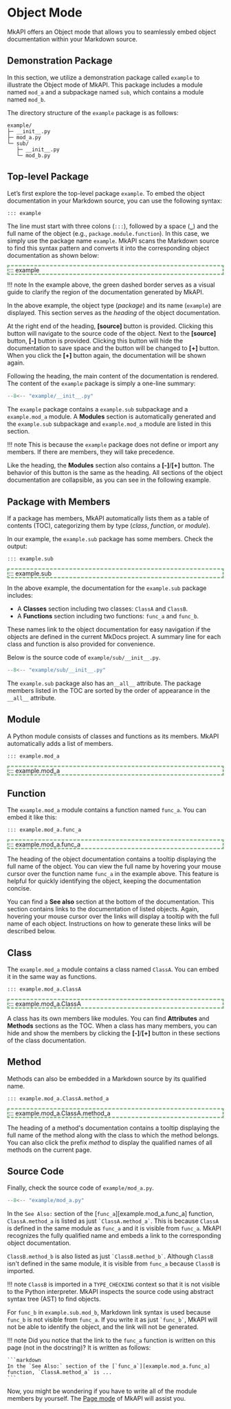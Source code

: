 # Object Mode

MkAPI offers an Object mode that allows you to seamlessly
embed object documentation within your Markdown source.

## Demonstration Package

In this section, we utilize a demonstration package called
`example` to illustrate the Object mode of MkAPI.
This package includes a module named `mod_a` and a subpackage named `sub`,
which contains a module named `mod_b`.

The directory structure of the `example` package is as follows:

```text
example/
├─ __init__.py
├─ mod_a.py
└─ sub/
   ├─ __init__.py
   └─ mod_b.py
```

## Top-level Package

Let’s first explore the top-level package `example`.
To embed the object documentation in your Markdown source,
you can use the following syntax:

```markdown
::: example
```

The line must start with three colons (`:::`), followed by a
space (<code>&blank;</code>) and the full name of the object
(e.g., `package.module.function`).
In this case, we simply use the package name `example`.
MkAPI scans the Markdown source to find this syntax pattern
and converts it into the corresponding object documentation
as shown below:

<div markdown="1" style="border: 3px dashed #22772288;">
::: example
</div>

!!! note
    In the example above, the green dashed border serves as a visual
    guide to clarify the region of the documentation generated by MkAPI.

In the above example,
the object type (*package*) and its name (`example`) are displayed.
This section serves as the *heading* of the object documentation.

At the right end of the heading, **[source]** button is provided.
Clicking this button will navigate to the source code of the object.
Next to the **[source]** button, **[-]** button is provided.
Clicking this button will hide the documentation to save space and
the button will be changed to **[+]** button.
When you click the **[+]** button again, the documentation will be
shown again.

Following the heading, the main content of the documentation is rendered.
The content of the `example` package is simply a one-line summary:

```python title="example/__init__.py"
--8<-- "example/__init__.py"
```

The `example` package contains a `example.sub` subpackage and a `example.mod_a` module.
A **Modules** section is automatically generated and the `example.sub` subpackage
and `example.mod_a` module are listed in this section.

!!! note
    This is because the `example` package does not define or import any members.
    If there are members, they will take precedence.

Like the heading, the **Modules** section also contains a **[-]**/**[+]** button.
The behavior of this button is the same as the heading.
All sections of the object documentation are collapsible,
as you can see in the following example.

## Package with Members

If a package has members, MkAPI automatically lists them
as a table of contents (TOC),
categorizing them by type (*class*, *function*, or *module*).

In our example, the `example.sub` package has some members.
Check the output:

```markdown
::: example.sub
```

<div markdown="1" style="border: 3px dashed #22772288;">
::: example.sub
</div>

In the above example, the documentation for the `example.sub`
package includes:

- A **Classes** section including two classes:
  `ClassA` and `ClassB`.
- A **Functions** section including two functions:
  `func_a` and `func_b`.

These names link to the object documentation for easy navigation
if the objects are defined in the current MkDocs project.
A summary line for each class and function is also provided for convenience.

Below is the source code of `example/sub/__init__.py`.

```python title="example/sub/__init__.py"
--8<-- "example/sub/__init__.py"
```

The `example.sub` package also has an`__all__` attribute.
The package members listed in the TOC are sorted by the order
of appearance in the `__all__` attribute.

## Module

A Python module consists of classes and functions as its members.
MkAPI automatically adds a list of members.

```markdown
::: example.mod_a
```

<div markdown="1" style="border: 3px dashed #22772288;">
::: example.mod_a
</div>

## Function

The `example.mod_a` module contains a function
named `func_a`. You can embed it like this:

```markdown
::: example.mod_a.func_a
```

<div markdown="1" style="border: 3px dashed #22772288;">
::: example.mod_a.func_a
</div>

The heading of the object documentation
contains a tooltip displaying the full name of the object.
You can view the full name by hovering your mouse cursor over the
function name `func_a` in the example above.
This feature is helpful for quickly identifying the object,
keeping the documentation concise.

You can find a **See also** section at the bottom of the documentation.
This section contains links to the documentation of listed objects.
Again, hovering your mouse cursor over the links will display a tooltip
with the full name of each object.
Instructions on how to generate these links will be described below.

## Class

The `example.mod_a` module contains a class
named `ClassA`. You can embed it in the same way as functions.

```markdown
::: example.mod_a.ClassA
```

<div markdown="1" style="border: 3px dashed #22772288;">
::: example.mod_a.ClassA
</div>

A class has its own members like modules.
You can find **Attributes** and **Methods** sections
as the TOC.
When a class has many members, you can hide and show
the members by clicking the **[-]**/**[+]** button
in these sections of the class documentation.

## Method

Methods can also be embedded in a Markdown source
by its qualified name.

```markdown
::: example.mod_a.ClassA.method_a
```

<div markdown="1" style="border: 3px dashed #22772288;">
::: example.mod_a.ClassA.method_a
</div>

The heading of a method's documentation
contains a tooltip displaying the full name of the method
along with the class to which the method belongs.
You can also click the prefix *method* to display the
qualified names of all methods on the current page.

## Source Code

Finally, check the source code of `example/mod_a.py`.

```python title="example/mod_a.py"
--8<-- "example/mod_a.py"
```

In the `See Also:` section of the
[`func_a`][example.mod_a.func_a] function,
`ClassA.method_a` is listed as just `` `ClassA.method_a` ``.
This is because `ClassA` is defined in the same module
as `func_a` and it is visible from `func_a`.
MkAPI recognizes the fully qualified name
and embeds a link to the corresponding object documentation.

`ClassB.method_b` is also listed as just `` `ClassB.method_b` ``.
Although `ClassB` isn't defined in the same module,
it is visible from `func_a` because `ClassB` is imported.

!!! note
    `ClassB` is imported in a `TYPE_CHECKING` context so that
    it is not visible to the Python interpreter.
    MkAPI inspects the source code using abstract syntax tree (AST)
    to find objects.

For `func_b` in `example.sub.mod_b`,
Markdown link syntax is used because `func_b` is not
visible from `func_a`.
If you write it as just `` `func_b` ``,
MkAPI will not be able to identify the object, and
the link will not be generated.

!!! note
    Did you notice that the link to the `func_a` function
    is written on this page (not in the docstring)?
    It is written as follows:

    ```markdown
    In the `See Also:` section of the [`func_a`][example.mod_a.func_a]
    function, `ClassA.method_a` is ...
    ```

Now, you might be wondering if you have to write all of the
module members by yourself.
The [Page mode](page.md) of MkAPI will assist you.
